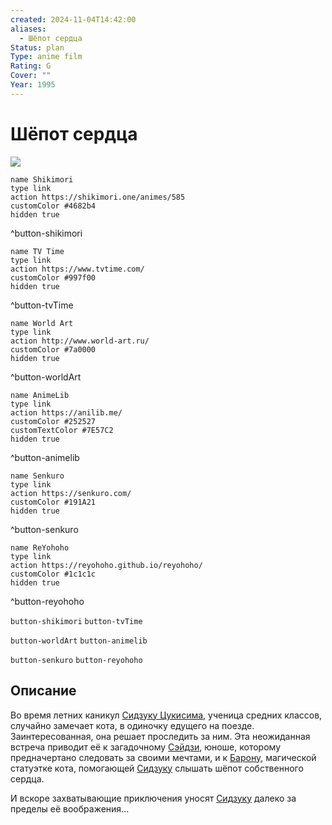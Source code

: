 ```yaml
---
created: 2024-11-04T14:42:00
aliases:
  - Шёпот сердца
Status: plan
Type: anime film
Rating: G
Cover: ""
Year: 1995
---
```


# Шёпот сердца

![](https://nyaa.shikimori.one/uploads/poster/animes/585/96ac7db27f11ab1220bef7bf075b1d32.jpeg)

```button
name Shikimori
type link
action https://shikimori.one/animes/585
customColor #4682b4
hidden true
```
^button-shikimori

```button
name TV Time
type link
action https://www.tvtime.com/
customColor #997f00
hidden true
```
^button-tvTime

```button
name World Art
type link
action http://www.world-art.ru/
customColor #7a0000
hidden true
```
^button-worldArt

```button
name AnimeLib
type link
action https://anilib.me/
customColor #252527
customTextColor #7E57C2
hidden true
```
^button-animelib

```button
name Senkuro
type link
action https://senkuro.com/
customColor #191A21
hidden true
```
^button-senkuro

```button
name ReYohoho
type link
action https://reyohoho.github.io/reyohoho/
customColor #1c1c1c
hidden true
```
^button-reyohoho

`button-shikimori` `button-tvTime`

`button-worldArt` `button-animelib`

`button-senkuro` `button-reyohoho`

## Описание

Во время летних каникул [Сидзуку Цукисима](https://shikimori.one/characters/533-shizuku-tsukishima), ученица средних классов, случайно замечает кота, в одиночку едущего на поезде. Заинтересованная, она решает проследить за ним. Эта неожиданная встреча приводит её к загадочному [Сэйдзи](https://shikimori.one/characters/534-seiji-amasawa), юноше, которому предначертано следовать за своими мечтами, и к [Барону](https://shikimori.one/characters/4803-baron-humbert-von-gikkingen), магической статуэтке кота, помогающей [Сидзуку](https://shikimori.one/characters/533-shizuku-tsukishima) слышать шёпот собственного сердца.

И вскоре захватывающие приключения уносят [Сидзуку](https://shikimori.one/characters/533-shizuku-tsukishima) далеко за пределы её воображения...
